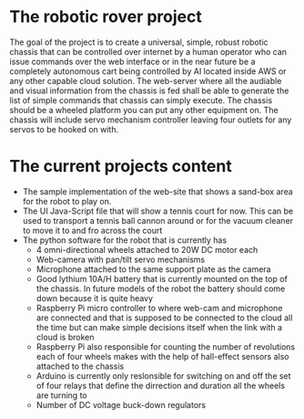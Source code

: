 # The robotic rover project
The goal of the project is to create a universal, simple, robust robotic
chassis that can be controlled over internet by a human operator who
can issue commands over the web interface or in the near future be a
completely autonomous cart being controlled by AI located inside AWS
or any other capable cloud solution. The web-server where all the 
audiable and visual information from the chassis is fed shall be able
to generate the list of simple commands that chassis can simply execute.
The chassis should be a wheeled platform you can put any other equipment
on. The chassis will include servo mechanism controller leaving four
outlets for any servos to be hooked on with.

# The current projects content
* The sample implementation of the web-site that shows a sand-box area
for the robot to play on.
* The UI Java-Script file that will show a tennis court for now. This
can be used to transport a tennis ball cannon around or for the vacuum 
cleaner to move it to and fro across the court
* The python software for the robot that is currently has
	* 4 omni-directional wheels attached to 20W DC motor each
	* Web-camera with pan/tilt servo mechanisms
	* Microphone attached to the same support plate as the camera
	* Good lythium 10A/H battery that is currently mounted on the top of
the chassis. In future models of the robot the battery should come down
because it is quite heavy
	* Raspberry Pi micro controller to where web-cam and microphone are
connected and that is supposed to be connected to the
cloud all the time but can make simple decisions itself when the 
link with a cloud is broken
	* Raspberry Pi also responsible for counting the number of revolutions
each of four wheels makes with the help of hall-effect sensors also
attached to the chassis 
	* Arduino is currently only reslonsible for switching on and off
the set of four relays that define the dirrection and duration 
all the wheels are turning to
	* Number of DC voltage buck-down regulators
  

